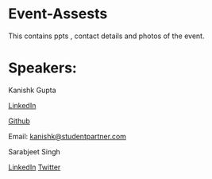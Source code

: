 # Event-Assests
This contains ppts , contact details and photos of the event.

# Speakers:

Kanishk Gupta

[LinkedIn](https://linkedin.com/in/gkanishk)

[Github](https://github.com/gkanishk)

Email: kanishk@studentpartner.com

Sarabjeet Singh

[LinkedIn](https://www.linkedin.com/in/sarabs3/)
[Twitter](https://twitter.com/sarabs3)
